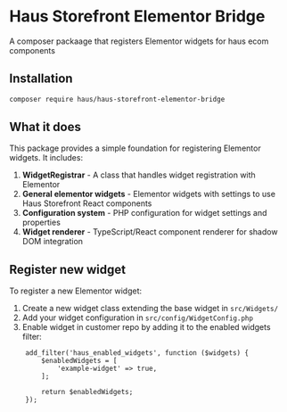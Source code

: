 # Haus Storefront Elementor Bridge

A composer packaage that registers Elementor widgets for haus ecom components

## Installation

```bash
composer require haus/haus-storefront-elementor-bridge
```

## What it does

This package provides a simple foundation for registering Elementor widgets. It includes:

1. **WidgetRegistrar** - A class that handles widget registration with Elementor
2. **General elementor widgets** - Elementor widgets with settings to use Haus Storefront React components
3. **Configuration system** - PHP configuration for widget settings and properties
4. **Widget renderer** - TypeScript/React component renderer for shadow DOM integration

## Register new widget

To register a new Elementor widget:

1. Create a new widget class extending the base widget in `src/Widgets/`
2. Add your widget configuration in `src/config/WidgetConfig.php`
3. Enable widget in customer repo by adding it to the enabled widgets filter:

```
    add_filter('haus_enabled_widgets', function ($widgets) {
        $enabledWidgets = [
            'example-widget' => true,
        ];

        return $enabledWidgets;
    });
```
